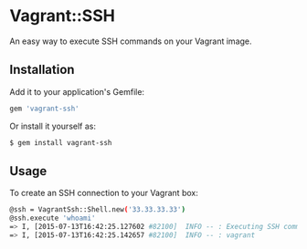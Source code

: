 # Vagrant::SSH

An easy way to execute SSH commands on your Vagrant image.

## Installation

Add it to your application's Gemfile:

```bash
gem 'vagrant-ssh'
```

Or install it yourself as:

```bash
$ gem install vagrant-ssh
```

## Usage

To create an SSH connection to your Vagrant box:

```bash
@ssh = VagrantSsh::Shell.new('33.33.33.33')
@ssh.execute 'whoami'
=> I, [2015-07-13T16:42:25.127602 #82100]  INFO -- : Executing SSH command: whoami
=> I, [2015-07-13T16:42:25.142657 #82100]  INFO -- : vagrant
```
